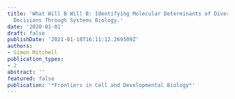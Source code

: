 ```yaml
---
title: 'What Will B Will B: Identifying Molecular Determinants of Diverse B-Cell Fate
  Decisions Through Systems Biology.'
date: '2020-01-01'
draft: false
publishDate: '2021-01-18T16:11:12.269509Z'
authors:
- Simon Mitchell
publication_types:
- 2
abstract: ''
featured: false
publication: '*Frontiers in Cell and Developmental Biology*'
---
```


